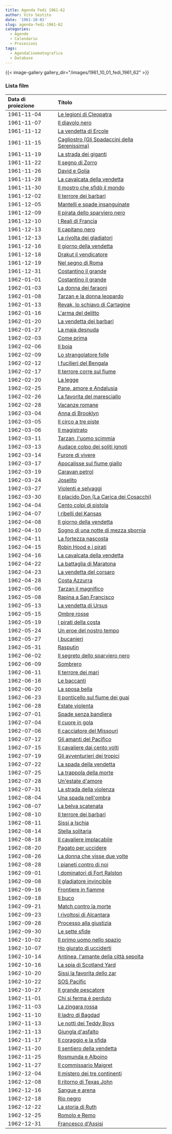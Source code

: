 ```yaml
---
title: Agenda Fedi 1961-62
author: Vito Sestito
date: '1961-10-01'
slug: agenda-fedi-1961-62
categories:
  - Agende
  - Calendario
  - Proiezioni
tags:
  - AgendaCinematografica
  - Database
---
```

{{< image-gallery gallery_dir="/images/1961_10_01_fedi_1961_62" >}}

### Lista film

|Data di proiezione |Titolo                                        |
|:------------------|:---------------------------------------------|
|1961-11-04         |[Le legioni di Cleopatra](https://www.imdb.com/title/tt0052999/)|
|1961-11-07         |[Il diavolo nero](https://www.imdb.com/title/tt0050313/)|
|1961-11-12         |[La vendetta di Ercole](https://www.imdb.com/title/tt0054437/)|
|1961-11-15         |[Cagliostro (Gli Spadaccini della Serenissima)](https://www.imdb.com/title/tt0041182/)|
|1961-11-19         |[La strada dei giganti](https://www.imdb.com/title/tt0054344/)|
|1961-11-22         |[Il segno di Zorro](https://www.imdb.com/title/tt0032762/)|
|1961-11-26         |[David e Golia](https://www.imdb.com/title/tt0054788/)|
|1961-11-28         |[La cavalcata della vendetta](https://www.imdb.com/title/tt0050900/)|
|1961-11-30         |[Il mostro che sfidò il mondo](https://www.imdb.com/title/tt0050722/)|
|1961-12-02         |[Il terrore dei barbari](https://www.imdb.com/title/tt0053346/)|
|1961-12-05         |[Mantelli e spade insanguinate](https://www.imdb.com/title/tt0198713/)|
|1961-12-09         |[Il pirata dello sparviero nero](https://www.imdb.com/title/tt0052072/)|
|1961-12-10         |[I Reali di Francia](https://www.imdb.com/title/tt0053210/)|
|1961-12-13         |[Il capitano nero](https://www.imdb.com/title/tt0042307/)|
|1961-12-13         |[La rivolta dei gladiatori](https://www.imdb.com/title/tt0052123/)|
|1961-12-16         |[Il giorno della vendetta](https://www.imdb.com/title/tt0052993/)|
|1961-12-18         |[Drakut il vendicatore](https://www.imdb.com/title/tt0054239/)|
|1961-12-19         |[Nel segno di Roma](https://www.imdb.com/title/tt0051985/)|
|1961-12-31         |[Costantino il grande](https://www.imdb.com/title/tt0055867/)|
|1962-01-01         |[Costantino il grande](https://www.imdb.com/title/tt0055867/)|
|1962-01-03         |[La donna dei faraoni](https://www.imdb.com/title/tt0055296/)|
|1962-01-08         |[Tarzan e la donna leopardo](https://www.imdb.com/title/tt0039011/)|
|1962-01-13         |[Revak, lo schiavo di Cartagine](https://www.imdb.com/title/tt0053634/)|
|1962-01-16         |[L'arma del delitto](https://www.imdb.com/title/tt0051184/)|
|1962-01-20         |[La vendetta dei barbari](https://www.imdb.com/title/tt0054436/)|
|1962-01-27         |[La maja desnuda](https://www.imdb.com/title/tt0051891/)|
|1962-02-03         |[Come prima](https://www.imdb.com/title/tt0052817/)|
|1962-02-06         |[Il boia](https://www.imdb.com/title/tt0052877/)|
|1962-02-09         |[Lo strangolatore folle](https://www.imdb.com/title/tt0051706/)|
|1962-02-12         |[I fucilieri del Bengala](https://www.imdb.com/title/tt0046767/)|
|1962-02-17         |[Il terrore corre sul fiume](https://www.imdb.com/title/tt0053334/)|
|1962-02-20         |[La legge](https://www.imdb.com/title/tt0051852/)|
|1962-02-25         |[Pane, amore e Andalusia](https://www.imdb.com/title/tt0052045/)|
|1962-02-26         |[La favorita del maresciallo](https://www.imdb.com/title/tt0040382/)|
|1962-02-28         |[Vacanze romane](https://www.imdb.com/title/tt0046250/)|
|1962-03-04         |[Anna di Brooklyn](https://www.imdb.com/title/tt0051363/)|
|1962-03-05         |[Il circo a tre piste](https://www.imdb.com/title/tt0047582/)|
|1962-03-06         |[Il magistrato](https://www.imdb.com/title/tt0053031/)|
|1962-03-11         |[Tarzan, l'uomo scimmia](https://www.imdb.com/title/tt0053335/)|
|1962-03-13         |[Audace colpo dei soliti ignoti](https://www.imdb.com/title/tt0052589/)|
|1962-03-14         |[Furore di vivere](https://www.imdb.com/title/tt0052690/)|
|1962-03-17         |[Apocalisse sul fiume giallo](https://www.imdb.com/title/tt0052570/)|
|1962-03-19         |[Caravan petrol](https://www.imdb.com/title/tt0053697/)|
|1962-03-24         |[Joselito](https://www.imdb.com/title/tt0052783/)|
|1962-03-27         |[Violenti e selvaggi](https://www.imdb.com/title/tt0274780/)|
|1962-03-30         |[Il placido Don (La Carica dei Cosacchi)](https://www.imdb.com/title/tt0051082/)|
|1962-04-04         |[Cento colpi di pistola](https://www.imdb.com/title/tt0053026/)|
|1962-04-07         |[I ribelli del Kansas](https://www.imdb.com/title/tt0052941/)|
|1962-04-08         |[Il giorno della vendetta](https://www.imdb.com/title/tt0052993/)|
|1962-04-10         |[Sogno di una notte di mezza sbornia](https://www.imdb.com/title/tt0156091/)|
|1962-04-11         |[La fortezza nascosta](https://www.imdb.com/title/tt0051808/)|
|1962-04-15         |[Robin Hood e i pirati](https://www.imdb.com/title/tt0054246/)|
|1962-04-16         |[La cavalcata della vendetta](https://www.imdb.com/title/tt0050900/)|
|1962-04-22         |[La battaglia di Maratona](https://www.imdb.com/title/tt0052604/)|
|1962-04-23         |[La vendetta del corsaro](https://www.imdb.com/title/tt0044182/)|
|1962-04-28         |[Costa Azzurra](https://www.imdb.com/title/tt0052704/)|
|1962-05-06         |[Tarzan il magnifico](https://www.imdb.com/title/tt0054368/)|
|1962-05-08         |[Rapina a San Francisco](https://www.imdb.com/title/tt0050774/)|
|1962-05-13         |[La vendetta di Ursus](https://www.imdb.com/title/tt0122779/)|
|1962-05-15         |[Ombre rosse](https://www.imdb.com/title/tt0031971/)|
|1962-05-19         |[I pirati della costa](https://www.imdb.com/title/tt0054185/)|
|1962-05-24         |[Un eroe del nostro tempo](https://www.imdb.com/title/tt0171276/)|
|1962-05-27         |[I bucanieri](https://www.imdb.com/title/tt0051436/)|
|1962-05-31         |[Rasputin](https://www.imdb.com/title/tt0047393/)|
|1962-06-02         |[Il segreto dello sparviero nero](https://www.imdb.com/title/tt0055427/)|
|1962-06-09         |[Sombrero](https://www.imdb.com/title/tt0046344/)|
|1962-06-11         |[Il terrore dei mari](https://www.imdb.com/title/tt0055517/)|
|1962-06-16         |[Le baccanti](https://www.imdb.com/title/tt0054650/)|
|1962-06-20         |[La sposa bella](https://www.imdb.com/title/tt0053601/)|
|1962-06-23         |[Il ponticello sul fiume dei guai](https://www.imdb.com/title/tt0051649/)|
|1962-06-28         |[Estate violenta](https://www.imdb.com/title/tt0052786/)|
|1962-07-01         |[Spade senza bandiera](https://www.imdb.com/title/tt0061053/)|
|1962-07-04         |[Il cuore in gola](https://www.imdb.com/title/tt0157798/)|
|1962-07-06         |[Il cacciatore del Missouri](https://www.imdb.com/title/tt0043262/)|
|1962-07-12         |[Gli amanti del Pacifico](https://www.imdb.com/title/tt0050199/)|
|1962-07-15         |[Il cavaliere dai cento volti](https://www.imdb.com/title/tt0053702/)|
|1962-07-19         |[Gli avventurieri dei tropici](https://www.imdb.com/title/tt0052592/)|
|1962-07-22         |[La spada della vendetta](https://www.imdb.com/title/tt0054721/)|
|1962-07-25         |[La trappola della morte](https://www.imdb.com/title/tt0047911/)|
|1962-07-28         |[Un'estate d'amore](https://www.imdb.com/title/tt0044060/)|
|1962-07-31         |[La strada della violenza](https://www.imdb.com/title/tt0052251/)|
|1962-08-04         |[Una spada nell'ombra](https://www.imdb.com/title/tt0208469/)|
|1962-08-07         |[La belva scatenata](https://www.imdb.com/title/tt0051604/)|
|1962-08-10         |[Il terrore dei barbari](https://www.imdb.com/title/tt0053346/)|
|1962-08-11         |[Sissi a Ischia](https://www.imdb.com/title/tt0050935/)|
|1962-08-14         |[Stella solitaria](https://www.imdb.com/title/tt0043751/)|
|1962-08-18         |[Il cavaliere implacabile](https://www.imdb.com/title/tt0047334/)|
|1962-08-20         |[Pagato per uccidere](https://www.imdb.com/title/tt0047325/)|
|1962-08-26         |[La donna che visse due volte](https://www.imdb.com/title/tt0052357/)|
|1962-08-28         |[I pianeti contro di noi](https://www.imdb.com/title/tt0055297/)|
|1962-09-01         |[I dominatori di Fort Ralston](https://www.imdb.com/title/tt0048711/)|
|1962-09-08         |[Il gladiatore invincibile](https://www.imdb.com/title/tt0056027/)|
|1962-09-16         |[Frontiere in fiamme](https://www.imdb.com/title/tt0147052/)|
|1962-09-18         |[Il buco](https://www.imdb.com/title/tt0054407/)|
|1962-09-21         |[Match contro la morte](https://www.imdb.com/title/tt0140366/)|
|1962-09-23         |[I rivoltosi di Alcantara](https://www.imdb.com/title/tt0052741/)|
|1962-09-28         |[Processo alla giustizia](https://www.imdb.com/title/tt0053940/)|
|1962-09-30         |[Le sette sfide](https://www.imdb.com/title/tt0062254/)|
|1962-10-02         |[Il primo uomo nello spazio](https://www.imdb.com/title/tt0052805/)|
|1962-10-07         |[Ho giurato di ucciderti](https://www.imdb.com/title/tt0051155/)|
|1962-10-14         |[Antinea, l'amante della città sepolta](https://www.imdb.com/title/tt0054641/)|
|1962-10-16         |[La spia di Scotland Yard](https://www.imdb.com/title/tt0053273/)|
|1962-10-20         |[Sissi la favorita dello zar](https://www.imdb.com/title/tt0053252/)|
|1962-10-22         |[SOS Pacific](https://www.imdb.com/title/tt0053234/)|
|1962-10-27         |[Il grande pescatore](https://www.imdb.com/title/tt0052627/)|
|1962-11-01         |[Chi si ferma è perduto](https://www.imdb.com/title/tt0053709/)|
|1962-11-03         |[La zingara rossa](https://www.imdb.com/title/tt0051692/)|
|1962-11-10         |[Il ladro di Bagdad](https://www.imdb.com/title/tt0054013/)|
|1962-11-13         |[Le notti dei Teddy Boys](https://www.imdb.com/title/tt0186396/)|
|1962-11-13         |[Giungla d'asfalto](https://www.imdb.com/title/tt0042208/)|
|1962-11-17         |[Il coraggio e la sfida](https://www.imdb.com/title/tt0054740/)|
|1962-11-20         |[Il sentiero della vendetta](https://www.imdb.com/title/tt0051686/)|
|1962-11-25         |[Rosmunda e Alboino](https://www.imdb.com/title/tt0056427/)|
|1962-11-27         |[Il commissario Maigret](https://www.imdb.com/title/tt0050669/)|
|1962-12-04         |[Il mistero dei tre continenti](https://www.imdb.com/title/tt0053906/)|
|1962-12-08         |[Il ritorno di Texas John](https://www.imdb.com/title/tt0052868/)|
|1962-12-16         |[Sangue e arena](https://www.imdb.com/title/tt0033405/)|
|1962-12-18         |[Rio negro](https://www.imdb.com/title/tt0053631/)|
|1962-12-22         |[La storia di Ruth](https://www.imdb.com/title/tt0054343/)|
|1962-12-25         |[Romolo e Remo](https://www.imdb.com/title/tt0057460/)|
|1962-12-31         |[Francesco d'Assisi](https://www.imdb.com/title/tt0054892/)|
